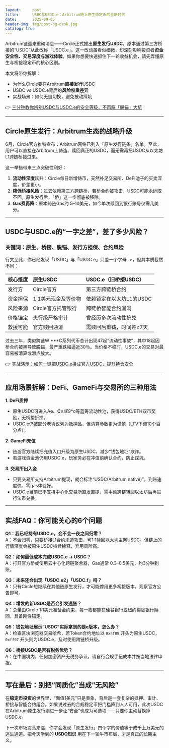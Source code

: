 ```yaml
---
layout:     post
title:      USDC与USDC.e：Arbitrum链上原生稳定币的全新时代
date:       2025-09-05
header-img: img/post-bg-desk.jpg
catalog: true
---
```


Arbitrum链迎来重磅消息——Circle正式推出**原生发行USDC**，原本通过第三方桥接的“USDC”从此改称「USDC.e」。这一改动虽看似细微，却深刻影响投资者**资金安全性、交易深度与游戏体验**。如果你想要快速抓住下一轮收益机会，请先弄懂原生与桥接稳定币的核心区别。  

本文将带你拆解：
- 为什么Circle要在Arbitrum**直接发行**USDC  
- USDC vs USDC.e背后的**风险权重差异**  
- 实战场景：如何无缝切换，避免被动踩坑  

👉 [三分钟教你辨别USDC与USDC.e的安全等级，不再踩「脱锚」大坑](https://okxdog.com/)  

---

## Circle原生发行：Arbitrum生态的战略升级

6月，Circle官方推特宣布：Arbitrum网络已列入「原生发行链条」名单。至此，用户可以直接在Arbitrum上铸造、赎回真正的USDC，而无需再把USDC从以太坊 L1跨链桥接过来。  

这一举措带来三点突破性利好：  
1. **流动性深度**跃升：Circle每日新增铸币，天然补足交易所、DeFi池子的买卖深度，价差更小。  
2. **降低桥接风险**：过去依赖第三方跨链桥，若桥合约被攻击，USDC可能永远取不回。原生发行后，「桥」这一步彻底被移除。  
3. **Gas费再降**：原本跨链Gas约 5–10美元，如今单次赎回到银行账号仅需几美分。

---

## USDC与USDC.e的“一字之差”，差了多少风险？

### 关键词：原生、桥接、脱锚、发行方担保、合约风险

行文至此，你已经发现「USDC」与「USDC.e」只差一个字母 `.e`，但其本质截然不同：

| 核心维度 | 原生USDC | USDC.e（旧桥接USDC） |
| :--- | :--- | :--- |
| 发行方 | Circle官方 | 第三方跨链桥合约 |
| 资金担保 | 1:1美元现金及等价物 | 依赖锁定在以太坊L1的USDC |
| 风险来源 | Circle官方托管银行 | 跨链桥智能合约漏洞 |
| 价格锚定 | 央行级严格审计 | 曾经历多次流动性挤兑 |
| 救援可能 | 官方赎回通道 | 需赎回后重铸，时间差≥7天 |

过去三年，类似跨链W ***C系列代币总计出现47起“流动性事故”，其中18起因桥合约被黑导致脱锚，最严重跌幅逼近30％。当价格不稳时，USDC.e的交易对最容易被清算或滑点放大。

👉 [实战演示：如何一键把USDC.e换成官方USDC，提升持仓安全](https://okxdog.com/)  

---

## 应用场景拆解：DeFi、GameFi与交易所的三种用法

**1. DeFi质押**  
- 原生USDC可进入A**e、C***e或G**o等蓝筹流动性池，获得USDC/ETH双币奖励，无桥接折损。  
- USDC.e仍被部分老协议列为抵押品，但清算参数更为谨慎（LTV下调10个百分点）。  

**2. GameFi充值**  
- 链游官方陆续把充值入口升级为原生USDC，减少“钱包地址”欺诈。  
- 若游戏资金池仍用USDC.e，玩家务必在冲值前确认合约，防止踩坑。  

**3. 交易所出入金**  
- 只要交易所支持Arbitrum提现，就会标注“USDC(Arbitrum native)”，到账速度快、零gas体验好。  
- USDC.e目前已不支持中心化交易所直发直提，需手动跨链转回以太坊后再进行法币兑换。

---

## 实战FAQ：你可能关心的6个问题

**Q1：我已经持有USDC.e，会不会一夜之间归零？**  
A：不会归零，只要桥接L1合约未遭攻击，可1:1赎回以太坊主网USDC。但链上的行情深度会被原生USDC持续稀释，弃用风险高。

**Q2：如何最低成本完成USDC.e → USDC？**  
A：打开官方桥或使用去中心化跨链聚合器，Gas通常 0.3–0.5美元，约3分钟到账。

**Q3：未来还会出现「USDC.e2」「USDC.f」吗？**  
A：只有Circle想继续在其他链原生发行，才可能停用更多桥接版本。观察官方公告即可。

**Q4：增发的新USDC是否会引发通胀？**  
A：总量由Circle 1:1美元准备金约束，每一枚都能在硅谷银行或纽约梅陇银行赎回，具备刚性锚定。

**Q5：钱包地址展示“USDC”实际拿到的是e版本，怎么办？**  
A：检查区块浏览器交易哈希，若Token合约地址以 `0xaf88` 开头为原生USDC，`0xff97` 开头则为USDC.e，及时使用跨链桥升级。

**Q6：桥接USDC是否有税务优势？**  
A：在中国境内，任何加密资产无税务承认，请自行合规手记成本并按当地法律申报。

---

## 写在最后：别把“同质化”当成“无风险”

在**稳定币投资**的世界里，“面值1美元”只是表象，背后是一套复杂的抵押、审计、桥接与智能合约组合。如果说过去的合规稳定币把门槛降到人人可用，此次USDC在Arbitrum原生发行则进一步让“安全”也成为可选项——只要你主动替换掉USDC.e。  

下一次市场震荡来临，你才会发现「原生发行」四个字的价值等于成千上万美元的逃生通道。把今天学到的 **USDC知识** 用在下一轮牛市布局，才是真正的长期主义。
